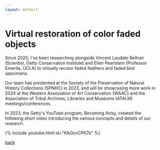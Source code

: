 ```yaml
---
layout: default
---
```


# Virtual restoration of color faded objects

Since 2020, I've been researching alongside Vincent Laudato Beltran (Scientist, Getty Conservation Institute) and Ellen Pearlstein (Professor Emerita, UCLA) to virtually recolor faded feathers and faded bird specimens. 

Our team has prestented at the Society of the Preservation of Natural HIstory Collections (SPNHC) in 2023, and will be showcasing more work in 2024 at the Western Association of Art Conservation {WAAC} and the Association of Tribal Archives, Libraries and Museums (ATALM) meetings/conferences.

In 2023, the Getty's YouTube program, Becoming Artsy, created the following short video introducing the various concepts and details of our research.

{% include youtube.html id="Klk0xvCPK7k" %}




[back](./projects)

